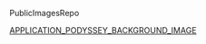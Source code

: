 PublicImagesRepo

[APPLICATION_PODYSSEY_BACKGROUND_IMAGE](./Application_Podyssey_Background_Image.jpg)
